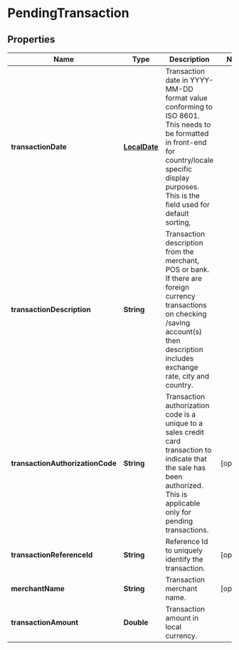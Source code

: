# PendingTransaction

## Properties
Name | Type | Description | Notes
------------ | ------------- | ------------- | -------------
**transactionDate** | [**LocalDate**](LocalDate.md) | Transaction date in YYYY-MM-DD format value conforming to ISO 8601. This needs to be formatted in front-end for country/locale specific display purposes. This is the field used for default sorting, | 
**transactionDescription** | **String** | Transaction description from the merchant, POS or bank. If there are foreign currency transactions on checking /saving account(s) then description includes exchange rate, city and country. | 
**transactionAuthorizationCode** | **String** | Transaction authorization code is a unique to a sales credit card transaction to indicate that the sale has been authorized. This is applicable only for pending transactions. |  [optional]
**transactionReferenceId** | **String** | Reference Id to uniquely identify the transaction. |  [optional]
**merchantName** | **String** | Transaction merchant name. |  [optional]
**transactionAmount** | **Double** | Transaction amount in local currency. | 
